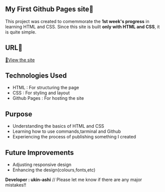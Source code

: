 ## My First Github Pages site🎉

This project was created to comemmorate the **1st week's progress** in learning HTML and CSS.
Since this site is built **only with HTML and CSS**, it is quite simple.
## URL🔗
[🔗View the site](https://ukin-ashi.github.io/1stimepush/)

## Technologies Used
- HTML : For structuring the page
- CSS : For styling and layout
- Github Pages : For hosting the site

## Purpose
- Understanding the basics of HTML and CSS
- Learning how to use commands,tarminal and Github
- Experiencing the process of publishing something I created

## Future Improvements
- Adjusting responsive design
- Enhancing the design(colours,fonts,etc)



**Developer : ukin-ashi**
// Please let me know if there are any major mistakes!!
